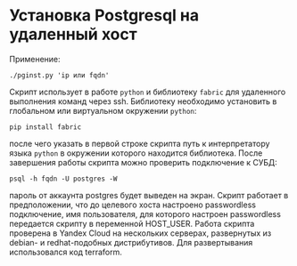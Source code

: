 # Установка Postgresql на удаленный хост

Применение:
```
./pginst.py 'ip или fqdn'
```
Скрипт использует в работе `python` и библиотеку `fabric` для удаленного выполнения команд через ssh. Библиотеку необходимо установить в глобальном или виртуальном окружении `python`:
```
pip install fabric
```
после чего указать в первой строке скрипта путь к интерпретатору языка `python` в окружении которого находится библиотека. После завершения работы скрипта можно проверить подключение к СУБД:
```
psql -h fqdn -U postgres -W
```
пароль от аккаунта postgres будет выведен на экран. Скрипт работает в предположении, что до целевого хоста настроено passwordless подключение, имя пользователя, для которого настроен passwordless передается скрипту в переменной HOST_USER.
Работа скрипта проверена в Yandex Cloud на нескольких серверах, развернутых из debian- и redhat-подобных дистрибутивов. Для развертывания использовался код terraform.